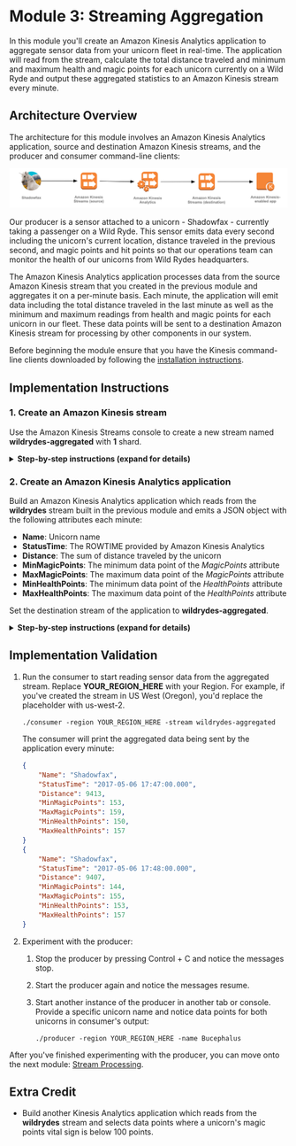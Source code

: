 # Module 3: Streaming Aggregation

In this module you'll create an Amazon Kinesis Analytics application to aggregate sensor data from your unicorn fleet in real-time. The application will read from the stream, calculate the total distance traveled and minimum and maximum health and magic points for each unicorn currently on a Wild Ryde and output these aggregated statistics to an Amazon Kinesis stream every minute.

## Architecture Overview

The architecture for this module involves an Amazon Kinesis Analytics application, source and destination Amazon Kinesis streams, and the producer and consumer command-line clients:

<kbd>![Architecture](../images/streaming-aggregation-architecture.png)</kbd>

Our producer is a sensor attached to a unicorn - Shadowfax - currently taking a passenger on a Wild Ryde. This sensor emits data every second including the unicorn's current location, distance traveled in the previous second, and magic points and hit points so that our operations team can monitor the health of our unicorns from Wild Rydes headquarters.

The Amazon Kinesis Analytics application processes data from the source Amazon Kinesis stream that you created in the previous module and aggregates it on a per-minute basis. Each minute, the application will emit data including the total distance traveled in the last minute as well as the minimum and maximum readings from health and magic points for each unicorn in our fleet. These data points will be sent to a destination Amazon Kinesis stream for processing by other components in our system.

Before beginning the module ensure that you have the Kinesis command-line clients downloaded by following the [installation instructions][client-installation].

## Implementation Instructions

### 1. Create an Amazon Kinesis stream

Use the Amazon Kinesis Streams console to create a new stream named **wildrydes-aggregated** with **1** shard.

<details>
<summary><strong>Step-by-step instructions (expand for details)</strong></summary><p>

1. From the AWS Console click **Services** then select **Kinesis** under Analytics.

1. Click **Go to Streams**.

1. Click **Create stream**.

1. Enter `wildrydes-aggregated` into **Stream name** and `1` into **Number of shards**, then click **Create stream**.

1. Within 60 seconds, your stream will be **ACTIVE** and ready to store real-time streaming data.

    <kbd>![Stream created screenshot](../images/streaming-aggregation-stream-created.png)</kbd>

</p></details>

### 2. Create an Amazon Kinesis Analytics application

Build an Amazon Kinesis Analytics application which reads from the **wildrydes** stream built in the previous module and emits a JSON object with the following attributes each minute:

- **Name**: Unicorn name
- **StatusTime**: The ROWTIME provided by Amazon Kinesis Analytics
- **Distance**: The sum of distance traveled by the unicorn
- **MinMagicPoints**: The minimum data point of the _MagicPoints_ attribute
- **MaxMagicPoints**: The maximum data point of the _MagicPoints_ attribute
- **MinHealthPoints**: The minimum data point of the _HealthPoints_ attribute
- **MaxHealthPoints**: The maximum data point of the _HealthPoints_ attribute

Set the destination stream of the application to **wildrydes-aggregated**.

<details>
<summary><strong>Step-by-step instructions (expand for details)</strong></summary><p>

1. Run the producer to start emiting sensor data to the stream. Replace **YOUR\_REGION\_HERE** with your Region. For example, if you've created the stream in US West (Oregon), you'd replace the placeholder with us-west-2.

	```console
	./producer -region YOUR_REGION_HERE
	```

	The producer emits a message a second to the stream and prints a period to the screen.

	```console
	$ ./producer -region us-east-1
	..................................................
	```

	Activately producing sensor data while we're building our application will allow Amazon Kinesis Analytics to auto-detect our schema.

1. From the AWS Console click **Services** then select **Kinesis** under Analytics.

1. Click **Go to Analytics**.

1. Click **Create application**.

1. Enter `wildrydes` into **Application name** and then click **Create application**.

1. Click **Connect to a source** and click **wildrydes**.

	<kbd>![Select source screenshot](../images/streaming-aggregation-source-streams.png)</kbd>

1. Scroll down to and ensure our schema was properly auto-discovered:

	<kbd>![Schema discovery screenshot](../images/streaming-aggregation-schema-discovery.png)</kbd>

1. Click **Edit schema** to explore the schema:

	<kbd>![Schema screenshot](../images/streaming-aggregation-schema.png)</kbd>

	Ensure that the data types in your auto-discovered schema match with the screenshot above. If not, adjust the data types and click **Save schema and update stream samples**.

1. Click **Exit** and **Save and continue**.

1. Click **Go to SQL editor**. This will open up an interactive query session where we can build a query on top of our real-time Amazon Kinesis stream. If promoted, click **Yes, start application**.

1. Copy and paste the following SQL query:

	```sql
	CREATE OR REPLACE STREAM "DESTINATION_SQL_STREAM" (
	  "Name"                VARCHAR(32),
	  "StatusTime"          TIMESTAMP,
	  "Distance"            SMALLINT,
	  "MinMagicPoints"      SMALLINT,
	  "MaxMagicPoints"      SMALLINT,
	  "MinHealthPoints"     SMALLINT,
	  "MaxHealthPoints"     SMALLINT
	);

	CREATE OR REPLACE PUMP "STREAM_PUMP" AS
	  INSERT INTO "DESTINATION_SQL_STREAM"
	    SELECT STREAM "Name", "ROWTIME", SUM("Distance"), MIN("MagicPoints"),
	                  MAX("MagicPoints"), MIN("HealthPoints"), MAX("HealthPoints")
	    FROM "SOURCE_SQL_STREAM_001"
	    GROUP BY FLOOR("SOURCE_SQL_STREAM_001"."ROWTIME" TO MINUTE), "Name";
	```

1. Click **Save and run SQL**. Each minute, you will see rows arrive containing the aggregated data:

	<kbd>![Rows screenshot](../images/streaming-aggregation-rows.png)</kbd>

1. Click the **Destination** tab and click on **Add destination**.

	<kbd>![Destination streams screenshot](../images/streaming-aggregation-destination-streams.png)</kbd>

1. Click **wildrydes-aggregated** to set the destination stream and click **Save and continue**.

</p></details>

## Implementation Validation

1. Run the consumer to start reading sensor data from the aggregated stream. Replace **YOUR\_REGION\_HERE** with your Region. For example, if you've created the stream in US West (Oregon), you'd replace the placeholder with us-west-2.

	```console
	./consumer -region YOUR_REGION_HERE -stream wildrydes-aggregated
	```

	The consumer will print the aggregated data being sent by the application every minute:

	```json
	{
	    "Name": "Shadowfax",
	    "StatusTime": "2017-05-06 17:47:00.000",
	    "Distance": 9413,
	    "MinMagicPoints": 153,
	    "MaxMagicPoints": 159,
	    "MinHealthPoints": 150,
	    "MaxHealthPoints": 157
	}
	{
	    "Name": "Shadowfax",
	    "StatusTime": "2017-05-06 17:48:00.000",
	    "Distance": 9407,
	    "MinMagicPoints": 144,
	    "MaxMagicPoints": 155,
	    "MinHealthPoints": 153,
	    "MaxHealthPoints": 157
	}
	```

1. Experiment with the producer:

	1. Stop the producer by pressing Control + C and notice the messages stop.

	1. Start the producer again and notice the messages resume.

	1. Start another instance of the producer in another tab or console. Provide a specific unicorn name and notice data points for both unicorns in consumer's output:

		```console
		./producer -region YOUR_REGION_HERE -name Bucephalus
		```

After you've finished experimenting with the producer, you can move onto the next module: [Stream Processing][stream-processing-module].

## Extra Credit

- Build another Kinesis Analytics application which reads from the **wildrydes** stream and selects data points where a unicorn's magic points vital sign is below 100 points.

[stream-processing-module]: ../4_StreamProcessing/README.md
[client-installation]: ../README.md#kinesis-command-line-clients
